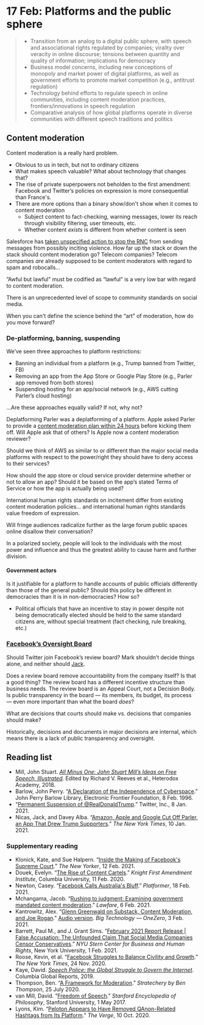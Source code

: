 # 17 Feb: Platforms and the public sphere

> - Transition from an analog to a digital public sphere, with speech and associational rights regulated by companies; virality over veracity in online discourse; tensions between quantity and quality of information; implications for democracy
> - Business model concerns, including new conceptions of monopoly and market power of digital platforms, as well as government efforts to promote market competition (e.g., antitrust regulation)
> - Technology behind efforts to regulate speech in online communities, including content moderation practices, frontiers/innovations in speech regulation
> - Comparative analysis of how global platforms operate in diverse communities with different speech traditions and politics

## Content moderation

Content moderation is a really hard problem.
- Obvious to us in tech, but not to ordinary citizens
- What makes speech valuable? What about technology that changes that? 
- The rise of private superpowers not beholden to the first amendment: Facebook and Twitter’s policies on expression is more consequential than France's. 
- There are more options than a binary show/don't show when it comes to content moderation
  - Subject content to fact-checking, warning messages, lower its reach through visibility filtering, user timeouts, etc.
  - Whether content _exists_ is different from whether content is seen

Salesforce has [taken unspecified action to stop the RNC](https://www.theverge.com/2021/1/11/22225936/salesforce-stop-rnc-sending-emails-incite-violence) from sending messages from possibly inciting violence. How far up the stack or down the stack should content moderation go? Telecom companies? Telecom companies _are_ already supposed to be content moderators with regard to spam and robocalls…

”Awful but lawful” must be codified as “lawful” is a very low bar with regard to content moderation.

There is an unprecedented level of scope to community standards on social media.

When you can't define the science behind the “art” of moderation, how do you move forward? 

### De-platforming, banning, suspending

We’ve seen three approaches to platform restrictions:
- Banning an individual from a platform (e.g., Trump banned from Twitter, FB)
- Removing an app from the App Store or Google Play Store (e.g., Parler app removed from both stores)
- Suspending hosting for an app/social network (e.g., AWS cutting Parler’s cloud hosting)

…Are these approaches equally valid? If not, why not?

Deplatforming Parler was a deplatforming of a platform. Apple asked Parler to provide a [content moderation plan within 24 hours](https://mashable.com/article/tim-cook-apple-parler-suspension-app-store-moderation/) before kicking them off. Will Apple ask that of others? Is Apple now a content moderation reviewer?

Should we think of AWS as similar to or different than the major social media platforms with respect to the power/right they should have to deny access to their services?

How should the app store or cloud service provider determine whether or not to allow an app? Should it be based on the app’s stated Terms of Service or how the app is actually being used?

International human rights standards on incitement differ from existing content moderation policies… and international human rights standards value freedom of expression.

Will fringe audiences radicalize further as the large forum public spaces online disallow their conversation?

In a polarized society, people will look to the individuals with the most power and influence and thus the greatest ability to cause harm and further division.

#### Government actors

Is it justifiable for a platform to handle accounts of public officials differently than those of the general public? Should this policy be different in democracies than it is in non-democracies? How so?
- Political officials that have an incentive to stay in power despite not being democratically elected should be held to the same standard citizens are, without special treatment (fact checking, rule breaking, etc.)

### [Facebook’s Oversight Board](https://oversightboard.com/)

Should Twitter join Facebook’s review board? Mark shouldn’t decide things alone, and neither should [Jack](https://twitter.com/jack/status/1349510769268850690). 

Does a review board remove accountability from the company itself? Is that a good thing? The review board has a different incentive structure than business needs. The review board is an Appeal Court, not a Decision Body. Is public transparency in the board — its members, its budget, its process — even more important than what the board _does_?

What are decisions that courts should make vs. decisions that companies should make?

Historically, decisions and documents in major decisions are internal, which means there is a lack of public transparency and oversight.

## Reading list

- Mill, John Stuart. [_All Minus One: John Stuart Mill’s Ideas on Free Speech, Illustrated_](https://heterodoxacademy.org/library/all-minus-one/). Edited by Richard V. Reeves et al., Heterodox Academy, 2018. 
- Barlow, John Perry. “[A Declaration of the Independence of Cyberspace](https://www.eff.org/cyberspace-independence).” John Perry Barlow Library, Electronic Frontier Foundation, 8 Feb. 1996. 
- “[Permanent Suspension of @RealDonaldTrump](https://blog.twitter.com/en_us/topics/company/2020/suspension.html).” Twitter, Inc., 8 Jan. 2021. 
- Nicas, Jack, and Davey Alba. “[Amazon, Apple and Google Cut Off Parler, an App That Drew Trump Supporters](https://www.nytimes.com/2021/01/09/technology/apple-google-parler.html).” _The New York Times_, 10 Jan. 2021. 

### Supplementary reading

- Klonick, Kate, and Sue Halpern. “[Inside the Making of Facebook's Supreme Court](https://www.newyorker.com/tech/annals-of-technology/inside-the-making-of-facebooks-supreme-court).” _The New Yorker_, 12 Feb. 2021.
- Douek, Evelyn. “[The Rise of Content Cartels](https://knightcolumbia.org/content/the-rise-of-content-cartels).” _Knight First Amendment Institute_, Columbia University, 11 Feb. 2020. 
- Newton, Casey. “[Facebook Calls Australia's Bluff](https://www.platformer.news/p/facebook-calls-australias-bluff).” _Platformer_, 18 Feb. 2021. 
- Mchangama, Jacob. “[Rushing to judgment: Examining government mandated content moderation](https://www.lawfareblog.com/rushing-judgment-examining-government-mandated-content-moderation).” _Lawfare_, 6 Feb. 2021.
- Kantrowitz, Alex. “[Glenn Greenwald on Substack, Content Moderation, and Joe Roga‪n‬](onezero.medium.com/what-glenn-greenwald-fears-from-substack-b074eed4ef4d).” [Audio version](https://podcasts.apple.com/us/podcast/glenn-greenwald-on-substack-content-moderation-joe/id1522960417). _Big Technology — OneZero_, 3 Feb. 2021.
- Barrett, Paul M., and J. Grant Sims. “[February 2021 Report Release | False Accusation: The Unfounded Claim That Social Media Companies Censor Conservatives](bhr.stern.nyu.edu/bias-report-release-page).” _NYU Stern Center for Business and Human Rights_, New York University, 1 Feb. 2021. 
- Roose, Kevin, et al. “[Facebook Struggles to Balance Civility and Growth](https://www.nytimes.com/2020/11/24/technology/facebook-election-misinformation.html).” _The New York Times_, 24 Nov. 2020. 
- Kaye, David. _[Speech Police: the Global Struggle to Govern the Internet](https://www.indiebound.org/book/9780999745489)_. Columbia Global Reports, 2019. 
- Thompson, Ben. “[A Framework for Moderation](https://stratechery.com/2019/a-framework-for-moderation/).” _Stratechery by Ben Thompson_, 25 July 2020. 
- van Mill, David. “[Freedom of Speech](https://plato.stanford.edu/entries/freedom-speech/#HarPriFreSpe).” _Stanford Encyclopedia of Philosophy_, Stanford University, 1 May 2017. 
- Lyons, Kim. “[Peloton Appears to Have Removed QAnon-Related Hashtags from Its Platform](https://www.theverge.com/2020/10/10/21510509/peloton-removed-qanon-hashtags).” _The Verge_, 10 Oct. 2020. 
